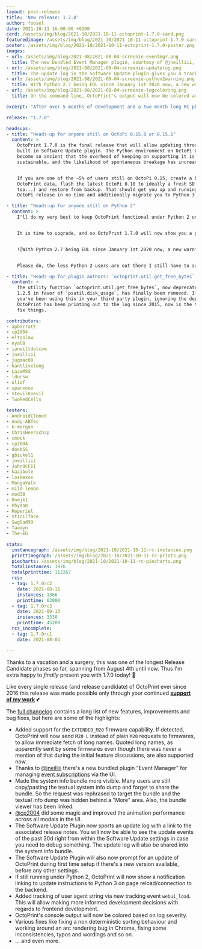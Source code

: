 ```yaml
---
layout: post-release
title: 'New release: 1.7.0'
author: foosel
date: 2021-10-11 16:00:00 +0200
card: /assets/img/blog/2021-10/2021-10-11-octoprint-1.7.0-card.png
featuredimage: /assets/img/blog/2021-10/2021-10-11-octoprint-1.7.0-card.png
poster: /assets/img/blog/2021-10/2021-10-11-octoprint-1.7.0-poster.png
images:
- url: /assets/img/blog/2021-08/2021-08-04-screenie-eventmgr.png
  title: The new bundled Event Manager plugin, courtesy of @jneilliii, makes it easy to manage event subscriptions.
- url: /assets/img/blog/2021-08/2021-08-04-screenie-updatelog.png
  title: The update log in the Software Update plugin gives you a track log of all the updates you applied or tried to apply.
- url: /assets/img/blog/2021-08/2021-08-04-screenie-python2warning.png
  title: With Python 2.7 being EOL since January 1st 2020 now, a new warning popup will remind you to finally upgrade.
- url: /assets/img/blog/2021-08/2021-08-04-screenie-logcoloring.png
  title: On the command line, OctoPrint's output will now be colored according to the log level.

excerpt: "After over 5 months of development and a two month long RC phase, I'm proud to present you OctoPrint 1.7.0!"

release: "1.7.0"

headsups:
- title: "Heads-up for anyone still on OctoPi 0.15.0 or 0.15.1"
  content: >
    OctoPrint 1.7.0 is the final release that will allow updating through the 
    built in Software Update plugin. The Python environment on OctoPi 0.15.* has now 
    become so ancient that the overhead of keeping on supporting it is no longer 
    sustainable, and the likelihood of spontaneous breakage has increased significantly.


    If you are one of the ~5% of users still on OctoPi 0.15, create a backup of your 
    OctoPrint data, flash the latest OctoPi 0.18 to ideally a fresh SD card (they age 
    too...) and restore from backup. That should get you up and running under a *current* 
    OctoPi release in no time and additionally migrate you to Python 3.

- title: "Heads-up for anyone still on Python 2"
  content: > 
    I'll do my very best to keep OctoPrint functional under Python 2 until the release of OctoPrint 2.0.0, however Python 2.7 has been EOL now for almost two years, a lot of third party libraries are releasing updates for Python 3 only at this point, and many plugin authors for OctoPrint do so as well.


    It is time to upgrade, and so OctoPrint 1.7.0 will now show you a pop-up about that fact when you open the UI. You do not have to act, but it is strongly recommended you do if you don't want to be left behind, and the pop-up will also tell you [how to update](https://faq.octoprint.org/python3-update):


    ![With Python 2.7 being EOL since January 1st 2020 now, a new warning popup will remind you to finally upgrade.](/assets/img/blog/2021-08/2021-08-04-screenie-python2warning.png)


    Please do, the less Python 2 users are out there I still have to support, the more time I have for moving towards 2.0.

- title: "Heads-up for plugin authors: `octoprint.util.get_free_bytes` has been removed"
  content: >
    The utility function `octoprint.util.get_free_bytes`, now deprecated since version 
    1.2.5 in favor of `psutil.disk_usage`, has finally been removed. If for *any* reason 
    you've been using this in your third party plugin, ignoring the deprecation warning 
    OctoPrint has been printing out to the log since 2015, now is the time to finally 
    fix things.

contributors:
- apbarratt
- cp2004
- eltonlaw
- eyal0
- ianwiltdotcom
- jneilliii
- jugmac00
- kantlivelong
- LazeMSS
- ldursw
- oliof
- sparxooo
- StevilKnevil
- TwoRedCells

testers:
- AndroidCloned
- Andy-ABTec
- b-morgan
- ChrisHeerschap
- cmock
- cp2004
- donb55
- gbickel1
- jneilliii
- JohnOCFII
- kazibole
- loskexos
- MangaValk
- mild-lemon
- mod38
- Onejk1
- Phydam
- Reperiel
- sticilface
- SwgDad99
- Taomyn
- The-EG

stats:
  instancegraph: /assets/img/blog/2021-10/2021-10-11-rc-instances.png
  printtimegraph: /assets/img/blog/2021-10/2021-10-11-rc-prints.png
  piecharts: /assets/img/blog/2021-10/2021-10-11-rc-piecharts.png
  totalinstances: 1976
  totalprinttime: 112267
  rcs:
  - tag: 1.7.0rc2
    date: 2021-08-11
    instances: 1366
    printtime: 63900
  - tag: 1.7.0rc3
    date: 2021-09-13
    instances: 1330
    printtime: 45200
  rcs_incomplete:
  - tag: 1.7.0rc1
    date: 2021-08-04

---
```


Thanks to a vacation and a surgery, this was one of the longest Release Candidate phases
so far, spanning from August 4th until now. Thus I'm extra happy to *finally* present you with 1.7.0 
today! 🥳

Like every single release (and release candidate) of OctoPrint ever since 2016 this
release was made possible only through your continued **[support of my work](/support-octoprint/)** 💕

The [full changelog](https://github.com/OctoPrint/OctoPrint/releases/tag/1.7.0) contains
a long list of new features, improvements and bug fixes, but here are
some of the highlights:

* Added support for the `EXTENDED_M20` firmware capability. If detected, OctoPrint will 
  now send `M20 L` instead of plain `M20` requests to firmwares, to allow immediate fetch 
  of long names. Quoted long names, as apparently sent by some firmwares even though there 
  was never a mention of that during the initial feature discussions, are also supported now.
* Thanks to [@jneilliii](https://github.com/jneilliii) there's a new bundled plugin 
  "Event Manager" for managing [event subscriptions](https://docs.octoprint.org/en/master/events/index.html#configuration) 
  via the UI.
* Made the system info bundle more visible. Many users are still copy/pasting the textual 
  system info dump and forget to share the bundle. So the request was rephrased to target 
  the bundle and the textual info dump was hidden behind a "More" area. Also, the bundle 
  viewer has been linked.
* [@cp2004](https://gitnhub.com/cp2004) did some magic and improved the animation performance 
  across all modals in the UI.
* The Software Update Plugin now sports an update log with a link to the associated release notes. 
  You will now be able to see the update events of the past 30d right from within the 
  Software Update settings in case you need to debug something. The update log will also 
  be shared into the system info bundle.
* The Software Update Plugin will also now prompt for an update of OctoPrint during first
  time setup if there's a new version available, before any other settings.
* If still running under Python 2, OctoPrint will now show a notification linking to 
  update instructions to Python 3 on page reload/connection to the backend.
* Added tracking of user agent string via new tracking event `webui_load`. This will allow
  making more informed development decisions with regards to frontend development.
* OctoPrint's console output will now be colored based on log severity.
* Various fixes like fixing a non deterministic sorting behaviour and working around an arc
  rendering bug in Chrome, fixing some inconsistencies, typos and wordings and so on.
* ... and even more.
